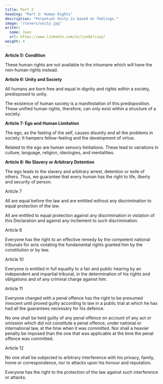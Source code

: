 ```yaml
---
title: Part 2
heading: "Part 2: Human Rights"
description: "Perpetual Unity is based on feelings."
image: "/covers/unity.jpg"
writer:
  name: Juan
  url: https://www.linkedin.com/in/jundalisay/
weight: 4
---
```



**Article 5: Condition**

These human rights are not available to the inhumane which will have the non-human rights instead.


**Article 6: Unity and Society** 

All humans are born free and equal in dignity and rights within a society, predisposed to unity.

The existence of human society is a manifestation of this predisposition. These unified human rights, therefore, can only exist within a structure of a society. 


**Article 7: Ego and Human Limitation**

The ego, as the feeling of the self, causes disunity and all the problems in society. It hampers fellow-feeling and the development of virtue. 

Related to the ego are human sensory limitations. These lead to variations in culture, language, religion, ideologies, and mentalities. <!--  or other opinion, national or social origin, property, birth or other status.  -->

<!-- No distinction shall be made on the basis of the political, jurisdictional or international status of the country or territory to which a person belongs, whether it be independent, trust, non-self-governing or under any other limitation of sovereignty. -->


**Article 8: No Slavery or Arbitrary Detention**

The ego leads to the slavery and arbitrary arrest, detention or exile of others. Thus, we guarantee that every human has the right to life, liberty and security of person. 

<!-- Slavery is prohibited, whether in physical or mental spheres.

No one shall be subjected to . -->


Article 7

All are equal before the law and are entitled without any discrimination to equal protection of the law. 

All are entitled to equal protection against any discrimination in violation of this Declaration and against any incitement to such discrimination.


Article 8

Everyone has the right to an effective remedy by the competent national tribunals for acts violating the fundamental rights granted him by the constitution or by law.




Article 10

Everyone is entitled in full equality to a fair and public hearing by an independent and impartial tribunal, in the determination of his rights and obligations and of any criminal charge against him.


Article 11

Everyone charged with a penal offence has the right to be presumed innocent until proved guilty according to law in a public trial at which he has had all the guarantees necessary for his defence.

No one shall be held guilty of any penal offence on account of any act or omission which did not constitute a penal offence, under national or international law, at the time when it was committed. Nor shall a heavier penalty be imposed than the one that was applicable at the time the penal offence was committed.


Article 12

No one shall be subjected to arbitrary interference with his privacy, family, home or correspondence, nor to attacks upon his honour and reputation. 

Everyone has the right to the protection of the law against such interference or attacks.

